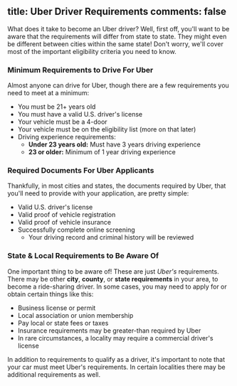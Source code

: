 title: Uber Driver Requirements
comments: false
---
What does it take to become an Uber driver?  Well, first off, you'll want to be aware that the requirements will differ from state to state.  They might even be different between cities within the same state!  Don't worry, we'll cover most of the important eligibility criteria you need to know.

### Minimum Requirements to Drive For Uber
Almost anyone can drive for Uber, though there are a few requirements you need to meet at a minimum:

* You must be 21+ years old
* You must have a valid U.S. driver's license
* Your vehicle must be a 4-door
* Your vehicle must be on the eligibility list (more on that later)
* Driving experience requirements:
    - **Under 23 years old:** Must have 3 years driving experience
    - **23 or older:** Minimum of 1 year driving experience


### Required Documents For Uber Applicants
Thankfully, in most cities and states, the documents required by Uber, that you'll need to provide with your application, are pretty simple:

* Valid U.S. driver's license
* Valid proof of vehicle registration
* Valid proof of vehicle insurance
* Successfully complete online screening
    - Your driving record and criminal history will be reviewed

### State & Local Requirements to Be Aware Of
One important thing to be aware of!  These are just _Uber's_ requirements.  There may be other **city**, **county**, or **state requirements** in your area, to become a ride-sharing driver.  In some cases, you may need to apply for or obtain certain things like this:

* Business license or permit
* Local association or union membership
* Pay local or state fees or taxes
* Insurance requirements may be greater-than required by Uber
* In rare circumstances, a locality may require a commercial driver's license

In addition to requirements to qualify as a driver, it's important to note that your car must meet Uber's requirements. In certain localities there may be additional requirements as well.